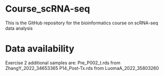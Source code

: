 # Course_scRNA-seq
This is the GitHub repository for the bioinformatics course on scRNA-seq data analysis


# Data availability
Exercise 2 additional samples are:
Pre_P002_t.rds from ZhangY_2022_34653365
P14_Post-Tx.rds from LuomaA_2022_35803260

